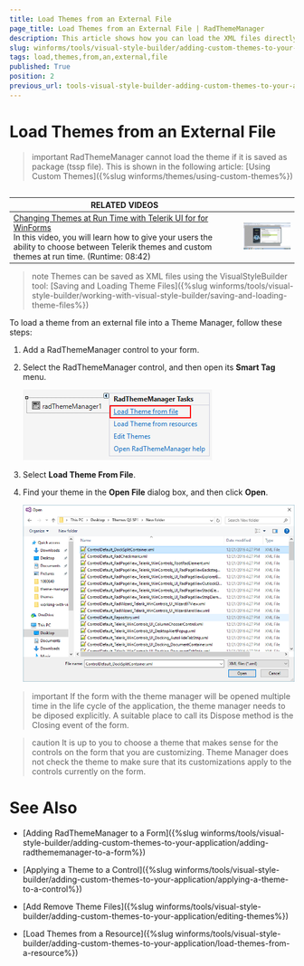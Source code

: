 ```yaml
---
title: Load Themes from an External File
page_title: Load Themes from an External File | RadThemeManager
description: This article shows how you can load the XML files directly using RadThemeManager.
slug: winforms/tools/visual-style-builder/adding-custom-themes-to-your-application/load-themes-from-an-external-file
tags: load,themes,from,an,external,file
published: True
position: 2
previous_url: tools-visual-style-builder-adding-custom-themes-to-your-application-load-themes-from-an-external-file
---
```


# Load Themes from an External File

>important RadThemeManager cannot load the theme if it is saved as package (tssp file). This is shown in the following article: [Using Custom Themes]({%slug winforms/themes/using-custom-themes%})

## 

|RELATED VIDEOS||
|----|----|
|[Changing Themes at Run Time with Telerik UI for for WinForms](http://tv.telerik.com/watch/winforms/visualstylebuilder/changing-themes-at-run-time-with-radcontrols-winforms)<br>In this video, you will learn how to give your users the ability to choose between Telerik themes and custom themes at run time. (Runtime: 08:42)|![tools-visual-style-builder-adding-custom-themes-to-your-application-load-themes-from-an-external-file 003](images/tools-visual-style-builder-adding-custom-themes-to-your-application-load-themes-from-an-external-file003.png)|

>note Themes can be saved as XML files using the VisualStyleBuilder tool: [Saving and Loading Theme Files]({%slug winforms/tools/visual-style-builder/working-with-visual-style-builder/saving-and-loading-theme-files%})

To load a theme from an external file into a Theme Manager, follow these steps:
        

1. Add a RadThemeManager control to your form.

1. Select the RadThemeManager control, and then open its __Smart Tag__ menu.

    ![tools-visual-style-builder-adding-custom-themes-to-your-application-load-themes-from-an-external-file 001](images/tools-visual-style-builder-adding-custom-themes-to-your-application-load-themes-from-an-external-file001.png)

1. Select __Load Theme From File__.
            

1. Find your theme in the __Open File__ dialog box, and then click __Open__. 

    ![tools-visual-style-builder-adding-custom-themes-to-your-application-load-themes-from-an-external-file 002](images/tools-visual-style-builder-adding-custom-themes-to-your-application-load-themes-from-an-external-file002.png)

>important If the form with the theme manager will be opened multiple time in the life cycle of the application, the theme manager needs to be diposed explicitly. A suitable place to call its Dispose method is the Closing event of the form.
>

>caution It is up to you to choose a theme that makes sense for the controls on the form that you are customizing. Theme Manager does not check the theme to make sure that its customizations apply to the controls currently on the form.
>


# See Also
* [Adding RadThemeManager to a Form]({%slug winforms/tools/visual-style-builder/adding-custom-themes-to-your-application/adding-radthememanager-to-a-form%})

* [Applying a Theme to a Control]({%slug winforms/tools/visual-style-builder/adding-custom-themes-to-your-application/applying-a-theme-to-a-control%})

* [Add Remove Theme Files]({%slug winforms/tools/visual-style-builder/adding-custom-themes-to-your-application/editing-themes%})

* [Load Themes from a Resource]({%slug winforms/tools/visual-style-builder/adding-custom-themes-to-your-application/load-themes-from-a-resource%})

